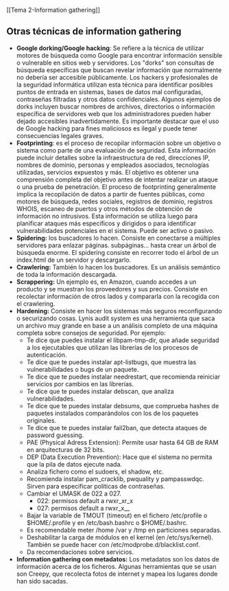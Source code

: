 [[Tema 2-Information gathering]]

## Otras técnicas de information gathering
+ **Google dorking/Google hacking**: Se refiere a la técnica de utilizar motores de búsqueda como Google para encontrar información sensible o vulnerable en sitios web y servidores. Los "dorks" son consultas de búsqueda específicas que buscan revelar información que normalmente no debería ser accesible públicamente. Los hackers y profesionales de la seguridad informática utilizan esta técnica para identificar posibles puntos de entrada en sistemas, bases de datos mal configuradas, contraseñas filtradas y otros datos confidenciales. Algunos ejemplos de dorks incluyen buscar nombres de archivos, directorios o información específica de servidores web que los administradores pueden haber dejado accesibles inadvertidamente. Es importante destacar que el uso de Google hacking para fines maliciosos es ilegal y puede tener consecuencias legales graves.
+ **Footprinting**: es el proceso de recopilar información sobre un objetivo o sistema como parte de una evaluación de seguridad. Esta información puede incluir detalles sobre la infraestructura de red, direcciones IP, nombres de dominio, personas y empleados asociados, tecnologías utilizadas, servicios expuestos y más. El objetivo es obtener una comprensión completa del objetivo antes de intentar realizar un ataque o una prueba de penetración. El proceso de footprinting generalmente implica la recopilación de datos a partir de fuentes públicas, como motores de búsqueda, redes sociales, registros de dominio, registros WHOIS, escaneo de puertos y otros métodos de obtención de información no intrusivos. Esta información se utiliza luego para planificar ataques más específicos y dirigidos o para identificar vulnerabilidades potenciales en el sistema. Puede ser activo o pasivo.
+ **Spidering:** los buscadores lo hacen. Consiste en conectarse a múltiples servidores para enlazar páginas. subpáginas... hasta crear un árbol de búsqueda enorme. El spidering consiste en recorrer todo el árbol de un index.html de un servidor y descargarlo.
+ **Crawlering:** También lo hacen los buscadores. Es un análisis semántico de toda la información descargada.
+ **Scrappering:** Un ejemplo es, en Amazon, cuando accedes a un producto y se muestran los proveedores y sus precios. Consiste en recolectar información de otros lados y compararla con la recogida con el crawlering.
+ **Hardening:** Consiste en hacer los sistemas más seguros reconfigurando o securizando cosas. Lynis audit system es una herramienta que saca un archivo muy grande en base a un análisis completo de una máquina completa sobre consejos de seguridad. Por ejemplo:
	+ Te dice que puedes instalar el libpam-tmp-dir, que añade seguridad a los ejecutables que utilizan las librerías de los procesos de autenticación.
	+ Te dice que te puedes instalar apt-listbugs, que muestra las vulnerabilidades o bugs de un paquete.
	+ Te dice que te puedes instalar needrestart, que recomienda reiniciar servicios por cambios en las librerías.
	+ Te dice que te puedes instalar debscan, que analiza vulnerabilidades.
	+ Te dice que te puedes instalar debsums, que comprueba hashes de paquetes instalados comparándolos con los de los paquetes originales.
	+ Te dice que te puedes instalar fail2ban, que detecta ataques de password guessing.
	+ PAE (Physical Adress Extension): Permite usar hasta 64 GB de RAM en arquitecturas de 32 bits.
	+ DEP (Data Execution Prevention): Hace que el sistema no permita que la pila de datos ejecute nada.
	+ Analiza fichero como el sudoers, el shadow, etc.
	+ Recomienda instalar pam_cracklib, pwquality y pampasswdqc. Sirven para especificar políticas de contraseñas.
	+ Cambiar el UMASK de 022 a 027. 
		+ 022: permisos default a rwxr_xr_x
		+ 027: permisos default a rwxr_x__
	+ Bajar la variable de TMOUT (timeout) en el fichero /etc/profile o $HOME/.profile y en /etc/bash.bashrc o $HOME/.bashrc.
	+ Es recomendable meter /home /var y /tmp en particiones separadas.
	+ Deshabilitar la carga de módulos en el kernel (en /etc/sys/kernel). También se puede hacer con /etc/modprobe.d/blacklist.conf.
	+ Da recomendaciones sobre servicios.
+ **Information gathering con metadatos:** Los metadatos son los datos de información acerca de los ficheros. Algunas herramientas que se usan son Creepy, que recolecta fotos de internet y mapea los lugares donde han sido sacadas.